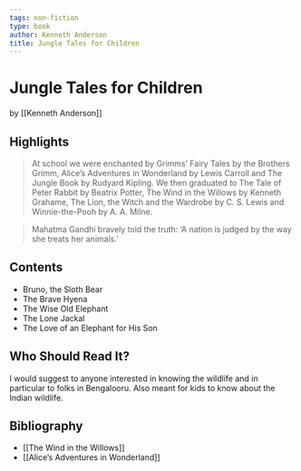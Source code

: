 ```yaml
---
tags: non-fiction
type: book
author: Kenneth Anderson
title: Jungle Tales for Children
---
```


# Jungle Tales for Children
by [[Kenneth Anderson]]

## Highlights
> At school we were enchanted by Grimms’ Fairy Tales by the Brothers Grimm, Alice’s Adventures in Wonderland by Lewis Carroll and The Jungle Book by Rudyard Kipling. We then graduated to The Tale of Peter Rabbit by Beatrix Potter, The Wind in the Willows by Kenneth Grahame, The Lion, the Witch and the Wardrobe by C. S. Lewis and Winnie-the-Pooh by A. A. Milne.

> Mahatma Gandhi bravely told the truth: ‘A nation is judged by the way she treats her animals.’

## Contents
* Bruno, the Sloth Bear
* The Brave Hyena
* The Wise Old Elephant
* The Lone Jackal
* The Love of an Elephant for His Son

## Who Should Read It?
I would suggest to anyone interested in knowing the wildlife and in particular to folks in Bengalooru. Also meant for kids to know about the Indian wildlife.

## Bibliography
* [[The Wind in the Willows]]
* [[Alice’s Adventures in Wonderland]]
